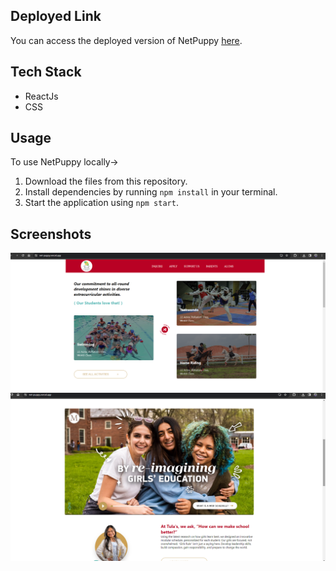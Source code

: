 ## Deployed Link

You can access the deployed version of NetPuppy [here](https://net-puppy.vercel.app/).

## Tech Stack
- ReactJs
- CSS

## Usage

To use NetPuppy locally->

1. Download the files from this repository.
2. Install dependencies by running `npm install` in your terminal.
3. Start the application using `npm start`.

## Screenshots


![Screenshot 1](https://github.com/Chetn11/netPuppy/blob/main/src/ss/ss1.PNG)
![Screenshot 1](https://github.com/Chetn11/netPuppy/blob/main/src/ss/ss2.PNG)
